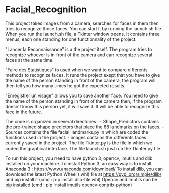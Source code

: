 # Facial_Recognition

This project takes images from a camera, searches for faces in them then tries to recognize those faces.
You can start it by running the launch.sh file.
When you run the launch.sh file, a Tkinter window opens. It contains three menus, each one standing for one functionnality of the project.

"Lancer la Reconnaissance" is a the project itself.
The program tries to recognize whoever is in front of the camera and can recognize several faces at the same time.

"Faire des Statistiques" is used when we want to compare differents methods to recognize faces.
It runs the project exept that you have to give the name of the person standing in front of the camera, the program will then tell you how many times he got the expected results.

"Enregistrer un visage" allows you to save another face. You need to give the name of the person standing in front of the camera then, if the program doesn't know this person yet,
it will save it. It will be able to recognize this face in the future.

The code is organized in several directories : 
	- Shape_Predictors contains the pre-trained shape predictors that place the 68 landmarks on the faces.
	- Sources contains the file facial_landmarks.py in which are coded the functions used in the project.
	- images contains the differents faces currently saved in the project.
The file Tkinter.py is the file in which we coded the graphical interface.
The file launch.sh just run the Tkinter.py file.

To run this project, you need to have python 3, opencv, imutils and dlib installed on your machine.
To install Python 3, an easy way is to install Anaconda 3 : https://www.anaconda.com/download/
To install dlib, you can download the latest Python Wheel (.whl) file at https://pypi.org/simple/dlib/ and pip install it (cmd : pip install dlib-file.whl)
Opencv and Imutils can be pip installed (cmd : pip install imutils opencv-contrib-python)
